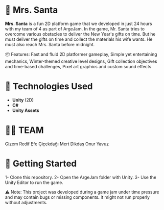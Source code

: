 # 🎅 Mrs. Santa 

**Mrs. Santa** is a fun 2D platform game that we developed in just 24 hours with my team of 4 as part of ArgeJam. In the game, Mr. Santa tries to overcome various obstacles to deliver the New Year's gifts on time. But he must deliver the gifts on time and collect the materials his wife wants. He must also reach Mrs. Santa before midnight.

📦 Features: Fast and fluid 2D platformer gameplay, Simple yet entertaining mechanics, Winter-themed creative level designs, Gift collection objectives and time-based challenges, Pixel art graphics and custom sound effects

# 🔧 Technologies Used

- **Unity** (2D)
- **C#**
- **Unity Assets**

# 🧑‍💻 TEAM
Gizem Redif 
Efe Çiçekdağı
Mert Dikdaş
Onur Yavuz

# 🚀 Getting Started
1- Clone this repository.
2- Open the ArgeJam folder with Unity.
3- Use the Unity Editor to run the game.

⚠️ Note: This project was developed during a game jam under time pressure and may contain bugs or missing components. It might not run properly without adjustments.
